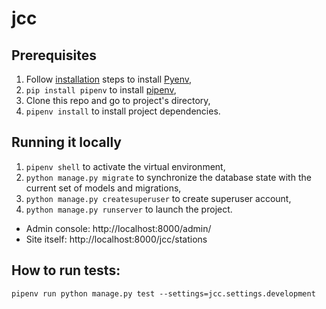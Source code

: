 # jcc

## Prerequisites
1. Follow [installation](https://github.com/pyenv/pyenv#installation) steps to install [Pyenv](https://github.com/pyenv/pyenv),
2. `pip install pipenv` to install [pipenv](https://pipenv.pypa.io/en/latest/),
3. Clone this repo and go to project's directory,
4. `pipenv install` to install project dependencies.

## Running it locally
1. `pipenv shell` to activate the virtual environment,
2. `python manage.py migrate` to synchronize the database state with the current set of models and migrations,
3. `python manage.py createsuperuser` to create superuser account,
4. `python manage.py runserver` to launch the project.

- Admin console: http://localhost:8000/admin/
- Site itself: http://localhost:8000/jcc/stations

## How to run tests:
`pipenv run python manage.py test --settings=jcc.settings.development`